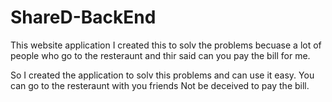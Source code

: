 # ShareD-BackEnd 

This website application I created this to solv the problems becuase a lot of people who go to the resteraunt and thir said can you pay the bill for me. 

So I created the application to solv this problems and can use it easy. You can go to the resteraunt with you friends Not be deceived to pay the bill.


